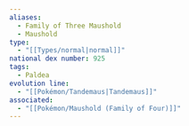 ```yaml
---
aliases:
  - Family of Three Maushold
  - Maushold
type:
  - "[[Types/normal|normal]]"
national dex number: 925
tags:
  - Paldea
evolution line:
  - "[[Pokémon/Tandemaus|Tandemaus]]"
associated:
  - "[[Pokémon/Maushold (Family of Four)]]"
---
```

